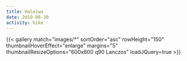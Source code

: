 ```yaml
---
title: Haleiwa
date: 2019-08-30
activity: hike
---
```


{{< gallery match="images/*" sortOrder="asc" rowHeight="150" thumbnailHoverEffect="enlarge" margins="5" thumbnailResizeOptions="600x600 q90 Lanczos" loadJQuery=true >}}
